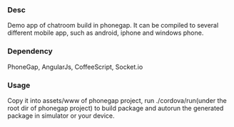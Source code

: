 ### Desc
Demo app of chatroom build in phonegap. It can be compiled to several different mobile app, such as android, iphone and windows phone.

### Dependency
PhoneGap, AngularJs, CoffeeScript, Socket.io

### Usage
Copy it into assets/www of phonegap project, run ./cordova/run(under the root dir of phonegap project) to build package and autorun the generated package in simulator or your device.
